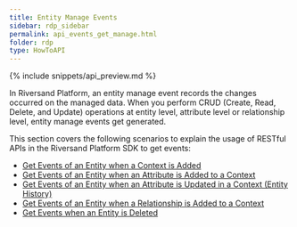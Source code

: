 ```yaml
---
title: Entity Manage Events
sidebar: rdp_sidebar
permalink: api_events_get_manage.html
folder: rdp
type: HowToAPI
---
```


{% include snippets/api_preview.md %}

In Riversand Platform, an entity manage event records the changes occurred on the managed data. When you perform CRUD (Create, Read, Delete, and Update) operations at entity level, attribute level or relationship level, entity manage events get generated. 

This section covers the following scenarios to explain the usage of RESTful APIs in the Riversand Platform SDK to get events:

* [Get Events of an Entity when a Context is Added](api_event_get_scenario1.html)
* [Get Events of an Entity when an Attribute is Added to a Context](api_event_get_scenario3.html)
* [Get Events of an Entity when an Attribute is Updated in a Context (Entity History)](api_event_get_scenario4.html)
* [Get Events of an Entity when a Relationship is Added to a Context](api_event_get_scenario6.html)
* [Get Events when an Entity is Deleted](api_event_get_scenario11.html)


